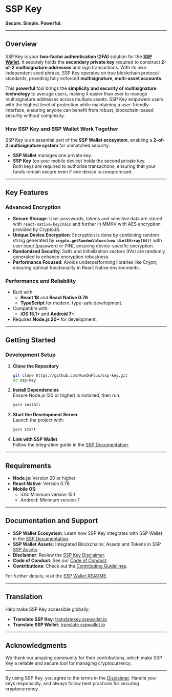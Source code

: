 # SSP Key

**Secure. Simple. Powerful.**

---

## Overview


SSP Key is your **two-factor authentication (2FA)** solution for the  **[SSP Wallet](https://sspwallet.io)**. It securely holds the **secondary private key** required to construct **2-of-2 multisignature addresses** and sign transactions. With its own independent seed phrase, SSP Key operates on true blockchain protocol standards, providing fully enforced **multisignature, multi-asset accounts**.  

This **powerful** tool brings the **simplicity and security of multisignature technology** to average users, making it easier than ever to manage multisignature addresses across multiple assets. SSP Key empowers users with the highest level of protection while maintaining a user-friendly interface, ensuring anyone can benefit from robust, blockchain-based security without complexity.  


### How SSP Key and SSP Wallet Work Together

SSP Key is an essential part of the **SSP Wallet ecosystem**, enabling a **2-of-2 multisignature system** for unmatched security:
- **SSP Wallet** manages one private key.  
- **SSP Key** (on your mobile device) holds the second private key.  
Both keys are required to authorize transactions, ensuring that your funds remain secure even if one device is compromised.

---

## Key Features

### **Advanced Encryption**
- **Secure Storage**: User passwords, tokens and sensitive data are stored with `react-native-keychain` and further in MMKV with AES encryption provided by CryptoJS.
- **Unique Device Encryption**: Encryption is done by combining random string generated by **`crypto.getRandomValues(new Uint8Array(64))`** with user input (password or PIN), ensuring device-specific encryption.
- **Randomized Security**: Salts and initialization vectors (IVs) are randomly generated to enhance encryption robustness.
- **Performance Focused**: Avoids underperforming libraries like Cryptr, ensuring optimal functionality in React Native environments.

### **Performance and Reliability**
- Built with:
  - **React 18** and **React Native 0.76**
  - **TypeScript** for modern, type-safe development.
- Compatible with:
  - **iOS 15.1+** and **Android 7+**
- Requires **Node.js 20+** for development.

---

## Getting Started

### Development Setup
1. **Clone the Repository**  
   ```bash
   git clone https://github.com/RunOnFlux/ssp-key.git
   cd ssp-key
   ```

2. **Install Dependencies**  
   Ensure Node.js (20 or higher) is installed, then run:
   ```bash
   yarn install
   ```

3. **Start the Development Server**  
   Launch the project with:
   ```bash
   yarn start
   ```

4. **Link with SSP Wallet**  
   Follow the integration guide in the [SSP Documentation](https://sspwallet.gitbook.io/docs).

---

## Requirements

- **Node.js**: Version 20 or higher  
- **React Native**: Version 0.76
- **Mobile OS**:
  - iOS: Minimum version 15.1
  - Android: Minimum version 7  

---

## Documentation and Support

- **SSP Wallet Ecosystem**: Learn how SSP Key integrates with SSP Wallet in the [SSP Documentation](https://sspwallet.gitbook.io/docs).
- **SSP Wallet Assets**: Integrated Blockchains, Assets and Tokens in SSP [SSP Assets](https://docs.google.com/spreadsheets/d/1GUqGeV4hCwjKlxazY1vPY52owrEqXQ1UTchOKfkyS7c).
- **Disclaimer**: Review the [SSP Key Disclaimer](https://github.com/RunOnFlux/ssp-key/blob/master/DISCLAIMER.md).  
- **Code of Conduct**: See our [Code of Conduct](https://github.com/RunOnFlux/ssp-key/blob/master/CODE_OF_CONDUCT.md).  
- **Contributions**: Check out the [Contributing Guidelines](https://github.com/RunOnFlux/ssp-key/blob/master/CONTRIBUTING.md).  

For further details, visit the [SSP Wallet README](https://github.com/RunOnFlux/ssp-wallet/blob/master/README.md).

---

## Translation

Help make SSP Key accessible globally:  
- **Translate SSP Key**: [translatekey.sspwallet.io](https://translatekey.sspwallet.io)  
- **Translate SSP Wallet**: [translate.sspwallet.io](https://translate.sspwallet.io)  

---

## Acknowledgments

We thank our amazing community for their contributions, which make SSP Key a reliable and secure tool for managing cryptocurrency.

---

By using SSP Key, you agree to the terms in the [Disclaimer](https://github.com/RunOnFlux/ssp-key/blob/master/DISCLAIMER.md). Handle your keys responsibly, and always follow best practices for securing cryptocurrency.
